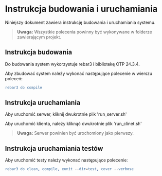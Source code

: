# Instrukcja budowania i uruchamiania


Niniejszy dokument zawiera instrukcję budowania i uruchamiania systemu.  
>**Uwaga:** Wszystkie polecenia powinny być wykonywane w folderze zawierającym projekt.

## Instrukcja budowania

Do budowania system wykorzystuje rebar3 i bibliotekę OTP 24.3.4.

Aby zbudować system należy wykonać następujące polecenie w wierszu poleceń:
```erlang
rebar3 do compile
```
## Instrukcja uruchamiania

Aby uruchomić serwer, kliknij dwukrotnie plik 'run_server.sh'

Aby uruchomić klienta, należy kliknąć dwukrotnie plik 'run_clinet.sh'

>**Uwaga:** Serwer powinien być urochomiony jako pierwszy.

## Instrukcja uruchamiania testów
  
Aby uruchomić testy należy wykonać następujące polecenie: 
```erlang
rebar3 do clean, compile, eunit --dir=test, cover --verbose
```
